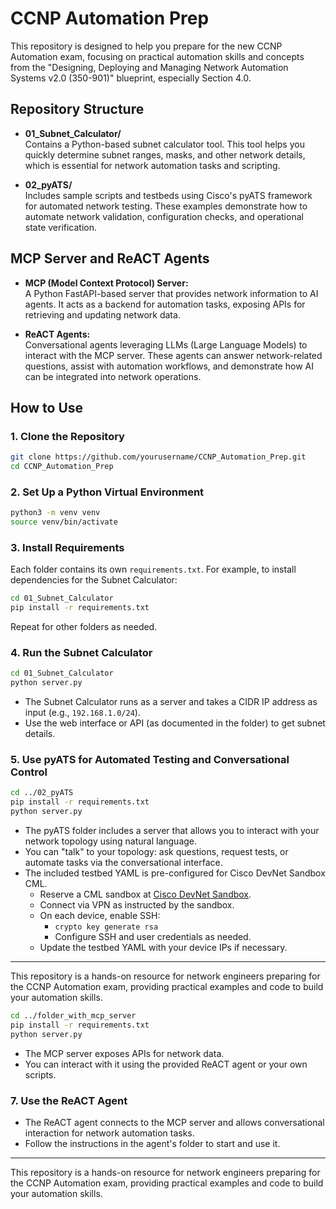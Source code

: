 # CCNP Automation Prep

This repository is designed to help you prepare for the new CCNP Automation exam, focusing on practical automation skills and concepts from the "Designing, Deploying and Managing Network Automation Systems v2.0 (350-901)" blueprint, especially Section 4.0.

## Repository Structure

- **01_Subnet_Calculator/**  
  Contains a Python-based subnet calculator tool. This tool helps you quickly determine subnet ranges, masks, and other network details, which is essential for network automation tasks and scripting.

- **02_pyATS/**  
  Includes sample scripts and testbeds using Cisco's pyATS framework for automated network testing. These examples demonstrate how to automate network validation, configuration checks, and operational state verification.

## MCP Server and ReACT Agents

- **MCP (Model Context Protocol) Server:**  
  A Python FastAPI-based server that provides network information to AI agents. It acts as a backend for automation tasks, exposing APIs for retrieving and updating network data.

- **ReACT Agents:**  
  Conversational agents leveraging LLMs (Large Language Models) to interact with the MCP server. These agents can answer network-related questions, assist with automation workflows, and demonstrate how AI can be integrated into network operations.

## How to Use

### 1. Clone the Repository

```bash
git clone https://github.com/yourusername/CCNP_Automation_Prep.git
cd CCNP_Automation_Prep
```

### 2. Set Up a Python Virtual Environment

```bash
python3 -m venv venv
source venv/bin/activate
```

### 3. Install Requirements

Each folder contains its own `requirements.txt`. For example, to install dependencies for the Subnet Calculator:

```bash
cd 01_Subnet_Calculator
pip install -r requirements.txt
```

Repeat for other folders as needed.

### 4. Run the Subnet Calculator

```bash
cd 01_Subnet_Calculator
python server.py
```
- The Subnet Calculator runs as a server and takes a CIDR IP address as input (e.g., `192.168.1.0/24`).
- Use the web interface or API (as documented in the folder) to get subnet details.

### 5. Use pyATS for Automated Testing and Conversational Control

```bash
cd ../02_pyATS
pip install -r requirements.txt
python server.py
```
- The pyATS folder includes a server that allows you to interact with your network topology using natural language.
- You can "talk" to your topology: ask questions, request tests, or automate tasks via the conversational interface.
- The included testbed YAML is pre-configured for Cisco DevNet Sandbox CML.
    - Reserve a CML sandbox at [Cisco DevNet Sandbox](https://devnetsandbox.cisco.com/).
    - Connect via VPN as instructed by the sandbox.
    - On each device, enable SSH:
        - `crypto key generate rsa`
        - Configure SSH and user credentials as needed.
    - Update the testbed YAML with your device IPs if necessary.

---

This repository is a hands-on resource for network engineers preparing for the CCNP Automation exam, providing practical examples and code to build your automation skills.
```bash
cd ../folder_with_mcp_server
pip install -r requirements.txt
python server.py
```
- The MCP server exposes APIs for network data.
- You can interact with it using the provided ReACT agent or your own scripts.

### 7. Use the ReACT Agent

- The ReACT agent connects to the MCP server and allows conversational interaction for network automation tasks.
- Follow the instructions in the agent's folder to start and use it.

---

This repository is a hands-on resource for network engineers preparing for the CCNP Automation exam, providing practical examples and code to build your automation skills.


